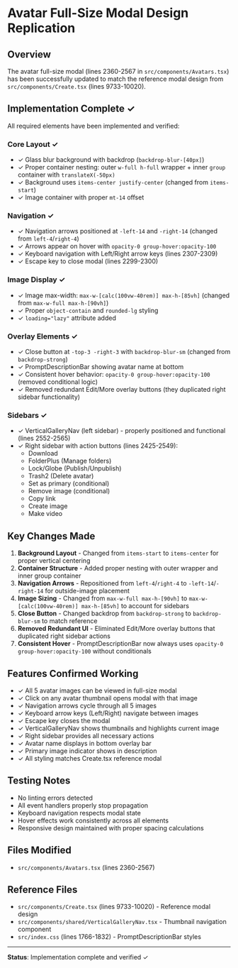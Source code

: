 <!-- 5d61e13f-0ff3-425a-bba6-02b20d450c90 f23a727e-a68e-47ee-ab84-5060a714591c -->
# Avatar Full-Size Modal Design Replication

## Overview

The avatar full-size modal (lines 2360-2567 in `src/components/Avatars.tsx`) has been successfully updated to match the reference modal design from `src/components/Create.tsx` (lines 9733-10020).

## Implementation Complete ✓

All required elements have been implemented and verified:

### Core Layout ✓
- ✓ Glass blur background with backdrop (`backdrop-blur-[40px]`)
- ✓ Proper container nesting: outer `w-full h-full` wrapper + inner `group` container with `translateX(-50px)`
- ✓ Background uses `items-center justify-center` (changed from `items-start`)
- ✓ Image container with proper `mt-14` offset

### Navigation ✓
- ✓ Navigation arrows positioned at `-left-14` and `-right-14` (changed from `left-4`/`right-4`)
- ✓ Arrows appear on hover with `opacity-0 group-hover:opacity-100`
- ✓ Keyboard navigation with Left/Right arrow keys (lines 2307-2309)
- ✓ Escape key to close modal (lines 2299-2300)

### Image Display ✓
- ✓ Image max-width: `max-w-[calc(100vw-40rem)] max-h-[85vh]` (changed from `max-w-full max-h-[90vh]`)
- ✓ Proper `object-contain` and `rounded-lg` styling
- ✓ `loading="lazy"` attribute added

### Overlay Elements ✓
- ✓ Close button at `-top-3 -right-3` with `backdrop-blur-sm` (changed from `backdrop-strong`)
- ✓ PromptDescriptionBar showing avatar name at bottom
- ✓ Consistent hover behavior: `opacity-0 group-hover:opacity-100` (removed conditional logic)
- ✓ Removed redundant Edit/More overlay buttons (they duplicated right sidebar functionality)

### Sidebars ✓
- ✓ VerticalGalleryNav (left sidebar) - properly positioned and functional (lines 2552-2565)
- ✓ Right sidebar with action buttons (lines 2425-2549):
  - Download
  - FolderPlus (Manage folders)
  - Lock/Globe (Publish/Unpublish)
  - Trash2 (Delete avatar)
  - Set as primary (conditional)
  - Remove image (conditional)
  - Copy link
  - Create image
  - Make video

## Key Changes Made

1. **Background Layout** - Changed from `items-start` to `items-center` for proper vertical centering
2. **Container Structure** - Added proper nesting with outer wrapper and inner group container
3. **Navigation Arrows** - Repositioned from `left-4`/`right-4` to `-left-14`/`-right-14` for outside-image placement
4. **Image Sizing** - Changed from `max-w-full max-h-[90vh]` to `max-w-[calc(100vw-40rem)] max-h-[85vh]` to account for sidebars
5. **Close Button** - Changed backdrop from `backdrop-strong` to `backdrop-blur-sm` to match reference
6. **Removed Redundant UI** - Eliminated Edit/More overlay buttons that duplicated right sidebar actions
7. **Consistent Hover** - PromptDescriptionBar now always uses `opacity-0 group-hover:opacity-100` without conditionals

## Features Confirmed Working

- ✓ All 5 avatar images can be viewed in full-size modal
- ✓ Click on any avatar thumbnail opens modal with that image
- ✓ Navigation arrows cycle through all 5 images
- ✓ Keyboard arrow keys (Left/Right) navigate between images
- ✓ Escape key closes the modal
- ✓ VerticalGalleryNav shows thumbnails and highlights current image
- ✓ Right sidebar provides all necessary actions
- ✓ Avatar name displays in bottom overlay bar
- ✓ Primary image indicator shows in description
- ✓ All styling matches Create.tsx reference modal

## Testing Notes

- No linting errors detected
- All event handlers properly stop propagation
- Keyboard navigation respects modal state
- Hover effects work consistently across all elements
- Responsive design maintained with proper spacing calculations

## Files Modified

- `src/components/Avatars.tsx` (lines 2360-2567)

## Reference Files

- `src/components/Create.tsx` (lines 9733-10020) - Reference modal design
- `src/components/shared/VerticalGalleryNav.tsx` - Thumbnail navigation component
- `src/index.css` (lines 1766-1832) - PromptDescriptionBar styles

---

**Status**: Implementation complete and verified ✓

